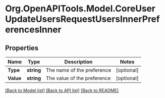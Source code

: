 # Org.OpenAPITools.Model.CoreUserUpdateUsersRequestUsersInnerPreferencesInner

## Properties

Name | Type | Description | Notes
------------ | ------------- | ------------- | -------------
**Type** | **string** | The name of the preference | [optional] 
**Value** | **string** | The value of the preference | [optional] 

[[Back to Model list]](../README.md#documentation-for-models) [[Back to API list]](../README.md#documentation-for-api-endpoints) [[Back to README]](../README.md)

